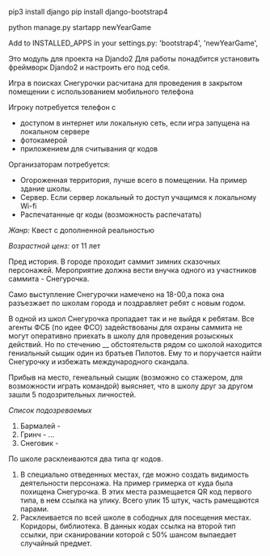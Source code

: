 pip3 install django
pip install django-bootstrap4

python manage.py startapp newYearGame

Add to INSTALLED_APPS in your settings.py:
'bootstrap4',
'newYearGame',

Это модуль для проекта на Djando2
Для работы понадбится установить фреймворк Djando2 и настроить его под себя.

Игра в поисках Снегурочки расчитана для проведения в закрытом помещении с использованием мобильного телефона

Игроку потребуется телефон с
* доступом в интернет или локальную сеть, если игра запущена на локальном сервере
* фотокамерой
* приложением для считывания qr кодов

Организаторам потребуется:
* Огороженная территория, лучше всего в помещении. На пример здание школы.
* Сервер. Если сервер локальный то доступ учащимся к локальному Wi-fi
* Распечатанные qr коды (возможность распечатать)

*Жанр:* Квест с дополненной реальностью

*Возрастной ценз:* от 11 лет

Пред история.
В городе проходит саммит зимних сказочных персонажей.
Мероприятие должна вести внучка одного из участников саммита - Снегурочка.

Само выступление Снегурочки намечено на 18-00,а пока она разъезжает по школам города и поздравляет ребят с новым годом.

В одной из школ Снегурочка пропадает так и не выйдя к ребятам.
Все агенты ФСБ (по идее ФСО) задействованы для охраны саммита не могут оперативно приехать в школу для проведения розыскных действий.
Но по стечению __ обстоятельств рядом со школой находится гениальный сыщик один из братьев Пилотов. Ему то и поручается найти
Снегурочку и избежать международного скандала.

Прибыв на место, генеальный сыщик (возможно со стажером, для возможности играть командой) выясняет, что в школу друг за другом зашли 5
подозрительных личностей.

*Список подозреваемых*
1. Бармалей -
2. Гринч -
...
5. Снеговик -

По школе расклеиваются два типа qr кодов.
1. В специально отведенных местах, где можно создать видимость деятельности персонажа. На пример гримерка от куда была
похищена Снегурочка. В этих места размещается QR код первого типа, в нем ссылка на улику. Всего улик 15 штук,
часть рамещаются парами.
2. Расклеивается по всей школе в сободных для посещения местах. Коридоры, библиотека. В данных кодах ссылка на второй тип ссылки,
при сканировании которой с 50% шансом выпаедает случайный предмет.

